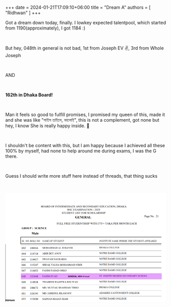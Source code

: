 +++ 
date = 2024-01-21T17:09:10+06:00
title = "Dream A"
authors = [ "Ridhwan" ]
+++

Got a dream down today, finally. I lowkey expected talentpool, which started from 1190(approximately), I got 1184 :)

<br>

But hey, 048th in general is not bad, 1st from Joseph EV ✌️, 3rd from Whole Joseph 

<br>

AND

<br>

**162th in Dhaka Board!**

<br>

Man it feels so good to fulfill promises, I promised my queen of this, made it and she was like "পাইস তাইলে, ভালোই", this is not a complement, got none but hey, I know She is really happy inside. 👀

<br>


I shouldn't be content with this, but I am happy because I achieved all these 100% by myself, had none to help around me during exams, I was the G there.

<br>

Guess I should write more stuff here instead of threads, that thing sucks

<br>

![ImgB](/images/scholarship.png)
